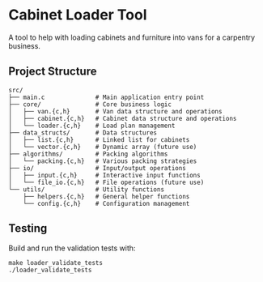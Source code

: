 # Cabinet Loader Tool

A tool to help with loading cabinets and furniture into vans for a carpentry business.

## Project Structure

```
src/
├── main.c              # Main application entry point
├── core/               # Core business logic
│   ├── van.{c,h}       # Van data structure and operations
│   ├── cabinet.{c,h}   # Cabinet data structure and operations
│   └── loader.{c,h}    # Load plan management
├── data_structs/       # Data structures
│   ├── list.{c,h}      # Linked list for cabinets
│   └── vector.{c,h}    # Dynamic array (future use)
├── algorithms/         # Packing algorithms
│   └── packing.{c,h}   # Various packing strategies
├── io/                 # Input/output operations
│   ├── input.{c,h}     # Interactive input functions
│   └── file_io.{c,h}   # File operations (future use)
└── utils/              # Utility functions
    ├── helpers.{c,h}   # General helper functions
    └── config.{c,h}    # Configuration management
```

## Testing

Build and run the validation tests with:

```
make loader_validate_tests
./loader_validate_tests
```
